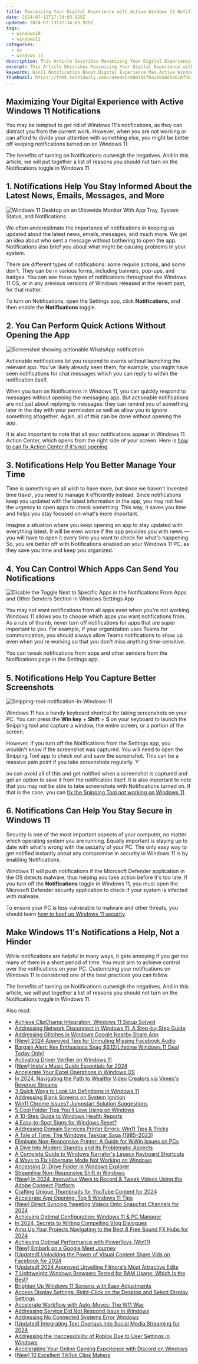 ```yaml
---
title: Maximizing Your Digital Experience with Active Windows 11 Notifications
date: 2024-07-12T17:34:03.929Z
updated: 2024-07-13T17:34:03.929Z
tags:
  - windows10
  - windows11
categories:
  - os
  - windows 11
description: This Article Describes Maximizing Your Digital Experience with Active Windows 11 Notifications
excerpt: This Article Describes Maximizing Your Digital Experience with Active Windows 11 Notifications
keywords: Win11 Notification Boost,Digital Experience Max,Active Windows Alerts,Enhanced OS Notifications,Real-Time System Updates,Productivity With W11,Improve User Interface
thumbnail: https://thmb.techidaily.com/c44e4e5c600145f0a206a8e58618f5b19fc163e0bfe904b409f7e84863affb55.jpg
---
```


## Maximizing Your Digital Experience with Active Windows 11 Notifications

 You may be tempted to get rid of Windows 11's notifications, as they can distract you from the current work. However, when you are not working or can afford to divide your attention with something else, you might be better off keeping notifications turned on on Windows 11\.

 The benefits of turning on Notifications outweigh the negatives. And in this article, we will put together a list of reasons you should not turn on the Notifications toggle in Windows 11\.

## 1\. Notifications Help You Stay Informed About the Latest News, Emails, Messages, and More
![Windows 11 Desktop on an Ultrawide Monitor With App Tray, System Status, and Notifications](https://static1.makeuseofimages.com/wordpress/wp-content/uploads/2023/04/windows-11-desktop-on-an-ultrawide-monitor-with-app-tray-system-status-and-notifications.jpg)

 We often underestimate the importance of notifications in keeping us updated about the latest news, emails, messages, and much more. We get an idea about who sent a message without bothering to open the app. Notifications also brief you about what might be causing problems in your system.

 There are different types of notifications: some require actions, and some don't. They can be in various forms, including banners, pop-ups, and badges. You can see these types of notifications throughout the Windows 11 OS, or in any previous versions of Windows released in the recent past, for that matter.

 To turn on Notifications, open the Settings app, click **Notifications,** and then enable the **Notifications** toggle.

## 2\. You Can Perform Quick Actions Without Opening the App
![Screenshot showing actionable WhatsApp notification](https://static1.makeuseofimages.com/wordpress/wp-content/uploads/2023/07/actionable-notifications.jpg)

 Actionable notifications let you respond to events without launching the relevant app. You've likely already seen them; for example, you might have seen notifications for chat messages which you can reply to within the notification itself.

 When you turn on Notifications in Windows 11, you can quickly respond to messages without opening the messaging app. But actionable notifications are not just about replying to messages: they can remind you of something later in the day with your permission as well as allow you to ignore something altogether. Again, all of this can be done without opening the app.

 It is also important to note that all your notifications appear in Windows 11 Action Center, which opens from the right side of your screen. Here is [how to can fix Action Center if it's not opening](https://www.makeuseof.com/windows-11-action-center-not-opening/).

## 3\. Notifications Help You Better Manage Your Time

 Time is something we all wish to have more, but since we haven't invented time travel, you need to manage it efficiently instead. Since notifications keep you updated with the latest information in the app, you may not feel the urgency to open apps to check something. This way, it saves you time and helps you stay focused on what's more important.

 Imagine a situation where you keep opening an app to stay updated with everything latest. It will be even worse if the app provides you with news — you will have to open it every time you want to check for what's happening. So, you are better off with Notifications enabled on your Windows 11 PC, as they save you time and keep you organized.

## 4\. You Can Control Which Apps Can Send You Notifications
![Disable the Toggle Next to Specific Apps in the Notifications From Apps and Other Senders Section in Windows Settings App](https://static1.makeuseofimages.com/wordpress/wp-content/uploads/2023/04/disable-the-toggle-next-to-specific-apps-in-the-notifications-from-apps-and-other-senders-section-in-windows-settings-app.jpg)

 You may not want notifications from all apps even when you're not working. Windows 11 allows you to choose which apps you want notifications from. As a rule of thumb, never turn off notifications for apps that are super important to you. For example, if your organization uses Teams for communication, you should always allow Teams notifications to show up even when you're working so that you don't miss anything time-sensitive.

 You can tweak notifications from apps and other senders from the Notifications page in the Settings app.

## 5\. Notifications Help You Capture Better Screenshots
![Snipping-tool-notification-in-Windows-11](https://static1.makeuseofimages.com/wordpress/wp-content/uploads/2023/07/screenshot-2023-07-08-111356.jpg)

 Windows 11 has a handy keyboard shortcut for taking screenshots on your PC. You can press the **Win key** \+ **Shift** \+ **S** on your keyboard to launch the Snipping tool and capture a window, the entire screen, or a portion of the screen.

 However, if you turn off the Notifications from the Settings app, you wouldn't know if the screenshot was captured. You will need to open the Snipping Tool app to check out and save the screenshot. This can be a massive pain point if you take screenshots regularly. Y

 ou can avoid all of this and get notified when a screenshot is captured and get an option to save it from the notification itself. It is also important to note that you may not be able to take screenshots with Notifications turned on. If that is the case, you can [fix the Snipping Tool not working on Windows 11](https://www.makeuseof.com/windows-11-fix-snipping-tool-not-working/).

## 6\. Notifications Can Help You Stay Secure in Windows 11

 Security is one of the most important aspects of your computer, no matter which operating system you are running. Equally important is staying up to date with what's wrong with the security of your PC. The only easy way to get notified instantly about any compromise in security in Windows 11 is by enabling Notifications.

 Windows 11 will push notifications if the Microsoft Defender application in the OS detects malware, thus helping you take action before it's too late. If you turn off the **Notifications** toggle in Windows 11, you must open the Microsoft Defender security application to check if your system is infected with malware.

 To ensure your PC is less vulnerable to malware and other threats, you should learn [how to beef up Windows 11 security](https://www.makeuseof.com/windows-11-improve-security/).

## Make Windows 11's Notifications a Help, Not a Hinder

 While notifications are helpful in many ways, it gets annoying if you get too many of them in a short period of time. You must aim to achieve control over the notifications on your PC. Customizing your notifications on Windows 11 is considered one of the best practices you can follow.

 The benefits of turning on Notifications outweigh the negatives. And in this article, we will put together a list of reasons you should not turn on the Notifications toggle in Windows 11\.



<ins class="adsbygoogle"
      style="display:block"
      data-ad-client="ca-pub-7571918770474297"
      data-ad-slot="8358498916"
      data-ad-format="auto"
      data-full-width-responsive="true"></ins>
<span class="atpl-alsoreadstyle">Also read:</span>
<div><ul>
<li><a href="https://win11-tips.techidaily.com/achieve-clipchamp-integration-windows-11-setup-solved/"><u>Achieve ClipChamp Integration: Windows 11 Setup Solved</u></a></li>
<li><a href="https://win11-tips.techidaily.com/addressing-network-disconnect-in-windows-11-a-step-by-step-guide/"><u>Addressing Network Disconnect in Windows 11: A Step-by-Step Guide</u></a></li>
<li><a href="https://win11-tips.techidaily.com/addressing-glitches-in-windows-google-nearby-share-app/"><u>Addressing Glitches in Windows Google Nearby Share App</u></a></li>
<li><a href="https://facebook-video-content.techidaily.com/new-2024-approved-tips-for-unmuting-missing-facebook-audio/"><u>[New] 2024 Approved  Tips for Unmuting Missing Facebook Audio</u></a></li>
<li><a href="https://win11-tips.techidaily.com/1719328256303-bargain-alert-key-enthusiasts-snag-612lifetime-windows-11-deal-today-only/"><u>Bargain Alert: Key Enthusiasts Snag $6.12/Lifetime Windows 11 Deal Today Only!</u></a></li>
<li><a href="https://win11-tips.techidaily.com/activating-driver-verifier-on-windows-11/"><u>Activating Driver Verifier on Windows 11</u></a></li>
<li><a href="https://instagram-video-files.techidaily.com/new-instas-music-guide-essentials-for-2024/"><u>[New] Insta's Music Guide Essentials for 2024</u></a></li>
<li><a href="https://win11-tips.techidaily.com/accelerate-your-excel-operations-in-windows-os/"><u>Accelerate Your Excel Operations in Windows OS</u></a></li>
<li><a href="https://vimeo-videos.techidaily.com/in-2024-navigating-the-path-to-wealthy-video-creators-via-vimeos-revenue-streams/"><u>In 2024, Navigating the Path to Wealthy Video Creators via Vimeo's Revenue Streams</u></a></li>
<li><a href="https://win11-tips.techidaily.com/3-quick-ways-to-look-up-definitions-in-windows-11/"><u>3 Quick Ways to Look Up Definitions in Windows 11</u></a></li>
<li><a href="https://win11-tips.techidaily.com/addressing-blank-screens-on-system-ignition/"><u>Addressing Blank Screens on System Ignition</u></a></li>
<li><a href="https://win11-tips.techidaily.com/1719334255604-win11-chrome-issues-jumpstart-solution-suggestions/"><u>Win11 Chrome Issues? Jumpstart Solution Suggestions</u></a></li>
<li><a href="https://win11-tips.techidaily.com/5-cool-folder-tips-youll-love-using-on-windows/"><u>5 Cool Folder Tips You'll Love Using on Windows</u></a></li>
<li><a href="https://win11-tips.techidaily.com/a-10-step-guide-to-windows-health-reports/"><u>A 10-Step Guide to Windows Health Reports</u></a></li>
<li><a href="https://win11-tips.techidaily.com/4-easy-to-spot-signs-for-windows-reset/"><u>4 Easy-to-Spot Signs for Windows Reset?</u></a></li>
<li><a href="https://win11-tips.techidaily.com/addressing-domain-services-printer-errors-win11-tips-and-tricks/"><u>Addressing Domain Services Printer Errors: Win11 Tips & Tricks</u></a></li>
<li><a href="https://win11-tips.techidaily.com/a-tale-of-time-the-windows-taskbar-saga-19852023/"><u>A Tale of Time: The Windows Taskbar Saga (1985–2023)</u></a></li>
<li><a href="https://win11-tips.techidaily.com/1719268444157-eliminate-non-responsive-printer-a-guide-for-wwin-issues-on-pcs/"><u>Eliminate Non-Responsive Printer: A Guide for WWin Issues on PCs</u></a></li>
<li><a href="https://win11-tips.techidaily.com/a-dive-into-modern-standby-and-its-problematic-aspects/"><u>A Dive Into Modern Standby and Its Problematic Aspects</u></a></li>
<li><a href="https://win11-tips.techidaily.com/a-complete-guide-to-windows-narrators-legacy-keyboard-shortcuts/"><u>A Complete Guide to Windows Narrator's Legacy Keyboard Shortcuts</u></a></li>
<li><a href="https://win11-tips.techidaily.com/4-ways-to-fix-hibernate-mode-not-working-on-windows/"><u>4 Ways to Fix Hibernate Mode Not Working on Windows</u></a></li>
<li><a href="https://win11-tips.techidaily.com/accessing-d-drive-folder-in-windows-explorer/"><u>Accessing D: Drive Folder in Windows Explorer</u></a></li>
<li><a href="https://win11-tips.techidaily.com/1719309481571-streamline-non-responsive-shift-in-windows/"><u>Streamline Non-Responsive Shift in Windows</u></a></li>
<li><a href="https://screen-mirroring-recording.techidaily.com/new-in-2024-innovative-ways-to-record-and-tweak-videos-using-the-adobe-connect-platform/"><u>[New] In 2024, Innovative Ways to Record & Tweak Videos Using the Adobe Connect Platform</u></a></li>
<li><a href="https://youtube-tips.techidaily.com/ing-unique-thumbnails-for-youtube-content-for-2024/"><u>Crafting Unique Thumbnails for YouTube Content for 2024</u></a></li>
<li><a href="https://win11-tips.techidaily.com/accelerate-app-opening-top-5-windows-11-tips/"><u>Accelerate App Opening: Top 5 Windows 11 Tips</u></a></li>
<li><a href="https://twitter-clips.techidaily.com/new-direct-syncing-tweeting-videos-onto-snapchat-channels-for-2024/"><u>[New] Direct Syncing  Tweeting Videos Onto Snapchat Channels for 2024</u></a></li>
<li><a href="https://win11-tips.techidaily.com/achieving-optimal-configuration-windows-11-and-pc-manager/"><u>Achieving Optimal Configuration: Windows 11 & PC Manager</u></a></li>
<li><a href="https://extra-support.techidaily.com/in-2024-secrets-to-writing-compelling-vlog-dialogues/"><u>In 2024, Secrets to Writing Compelling Vlog Dialogues</u></a></li>
<li><a href="https://audio-editing.techidaily.com/amp-up-your-projects-navigating-to-the-best-8-free-sound-fx-hubs-for-2024/"><u>Amp Up Your Projects Navigating to the Best 8 Free Sound FX Hubs for 2024</u></a></li>
<li><a href="https://win11-tips.techidaily.com/achieving-optimal-performance-with-powertoys-win11/"><u>Achieving Optimal Performance with PowerToys (Win11)</u></a></li>
<li><a href="https://screen-mirroring-recording.techidaily.com/new-embark-on-a-google-meet-journey/"><u>[New] Embark on a Google Meet Journey</u></a></li>
<li><a href="https://facebook-video-content.techidaily.com/updated-unlocking-the-power-of-visual-content-share-vids-on-facebook-for-2024/"><u>[Updated] Unlocking the Power of Visual Content  Share Vids on Facebook for 2024</u></a></li>
<li><a href="https://fox-cloud.techidaily.com/updated-2024-approved-unveiling-filmoras-most-attractive-edits/"><u>[Updated] 2024 Approved  Unveiling Filmora's Most Attractive Edits</u></a></li>
<li><a href="https://win11-tips.techidaily.com/7-lightweight-windows-browsers-tested-for-ram-usage-which-is-the-best/"><u>7 Lightweight Windows Browsers Tested for RAM Usage: Which Is the Best?</u></a></li>
<li><a href="https://win11-tips.techidaily.com/1719317580799-brighten-up-windows-11-screens-with-easy-adjustments/"><u>Brighten Up Windows 11 Screens with Easy Adjustments</u></a></li>
<li><a href="https://win11-tips.techidaily.com/access-display-settings-right-click-on-the-desktop-and-select-display-settings/"><u>Access Display Settings: Right-Click on the Desktop and Select Display Settings</u></a></li>
<li><a href="https://win11-tips.techidaily.com/accelerate-workflow-with-auto-moves-the-w11-way/"><u>Accelerate Workflow with Auto-Moves: The W11 Way</u></a></li>
<li><a href="https://win11-tips.techidaily.com/addressing-service-did-not-respond-issue-in-windows/"><u>Addressing Service Did Not Respond Issue in Windows</u></a></li>
<li><a href="https://win11-tips.techidaily.com/addressing-no-connected-systems-error-windows/"><u>Addressing No Connected Systems Error Windows</u></a></li>
<li><a href="https://instagram-video-files.techidaily.com/updated-integrating-text-overlays-into-social-media-streaming-for-2024/"><u>[Updated] Integrating Text Overlays Into Social Media Streaming for 2024</u></a></li>
<li><a href="https://win11-tips.techidaily.com/addressing-the-inaccessibility-of-roblox-due-to-user-settings-in-windows/"><u>Addressing the Inaccessibility of Roblox Due to User Settings in Windows</u></a></li>
<li><a href="https://win11-tips.techidaily.com/accelerating-your-online-gaming-experience-with-discord-on-windows/"><u>Accelerating Your Online Gaming Experience with Discord on Windows</u></a></li>
<li><a href="https://tiktok-videos.techidaily.com/new-10-excellent-tiktok-clips-makers/"><u>[New] 10 Excellent TikTok Clips Makers</u></a></li>
</ul></div>
